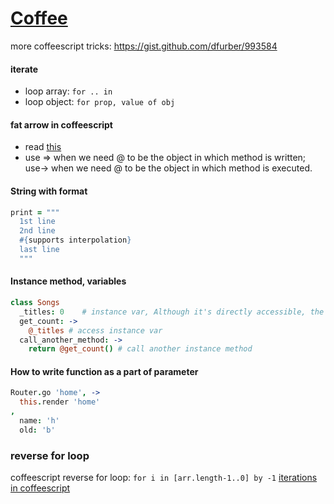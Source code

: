 # [Coffee](http://coffeescript.org/)

more coffeescript tricks: https://gist.github.com/dfurber/993584

#### iterate
- loop array: `for .. in`
- loop object: `for prop, value of obj`

#### fat arrow in coffeescript 
- read [this](http://webapplog.com/understanding-fat-arrows-in-coffeescript/)
- use => when we need @ to be the object in which method is written; use-> when we need @ to be the object in which method is executed.

#### String with format
```coffee
print = """
  1st line
  2nd line
  #{supports interpolation}
  last line
  """
```

#### Instance method, variables
```coffee
class Songs
  _titles: 0    # instance var, Although it's directly accessible, the leading _ defines it by convention as private property.
  get_count: ->
    @_titles # access instance var
  call_another_method: ->
    return @get_count() # call another instance method
```

#### How to write function as a part of parameter
```coffee
Router.go 'home', -> 
  this.render 'home'
, 
  name: 'h'
  old: 'b'
```

### reverse for loop
coffeescript reverse for loop: `for i in [arr.length-1..0] by -1`
[iterations in coffeescript](http://discontinuously.com/2012/05/iteration-in-coffeescript/)
